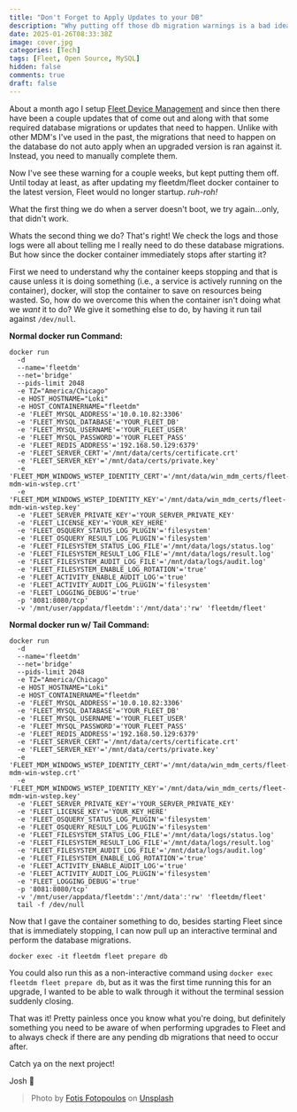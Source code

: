```yaml
---
title: "Don't Forget to Apply Updates to your DB"
description: "Why putting off those db migration warnings is a bad idea.."
date: 2025-01-26T08:33:38Z
image: cover.jpg
categories: [Tech]
tags: [Fleet, Open Source, MySQL]
hidden: false
comments: true
draft: false
---
```

About a month ago I setup [Fleet Device Management](https://fleetdm.com) and since then there have been a couple updates that of come out and along with that some required database migrations or updates that need to happen. Unlike with other MDM's I've used in the past, the migrations that need to happen on the database do not auto apply when an upgraded version is ran against it. Instead, you need to manually complete them. 

Now I've see these warning for a couple weeks, but kept putting them off. Until today at least, as after updating my fleetdm/fleet docker container to the latest version, Fleet would no longer startup. *ruh-roh!*

What the first thing we do when a server doesn't boot, we try again...only, that didn't work.

Whats the second thing we do? That's right! We check the logs and those logs were all about telling me I really need to do these database migrations. But how since the docker container immediately stops after starting it?

First we need to understand why the container keeps stopping and that is cause unless it is doing something (i.e., a service is actively running on the container), docker, will stop the container to save on resources being wasted. So, how do we overcome this when the container isn't doing what we *want* it to do? We give it something else to do, by having it run tail against `/dev/null`. 

**Normal docker run Command:**
```
docker run
  -d
  --name='fleetdm'
  --net='bridge'
  --pids-limit 2048
  -e TZ="America/Chicago"
  -e HOST_HOSTNAME="Loki"
  -e HOST_CONTAINERNAME="fleetdm"
  -e 'FLEET_MYSQL_ADDRESS'='10.0.10.82:3306'
  -e 'FLEET_MYSQL_DATABASE'='YOUR_FLEET_DB'
  -e 'FLEET_MYSQL_USERNAME'='YOUR_FLEET_USER'
  -e 'FLEET_MYSQL_PASSWORD'='YOUR_FLEET_PASS'
  -e 'FLEET_REDIS_ADDRESS'='192.168.50.129:6379'
  -e 'FLEET_SERVER_CERT'='/mnt/data/certs/certificate.crt'
  -e 'FLEET_SERVER_KEY'='/mnt/data/certs/private.key'
  -e 'FLEET_MDM_WINDOWS_WSTEP_IDENTITY_CERT'='/mnt/data/win_mdm_certs/fleet-mdm-win-wstep.crt'
  -e 'FLEET_MDM_WINDOWS_WSTEP_IDENTITY_KEY'='/mnt/data/win_mdm_certs/fleet-mdm-win-wstep.key'
  -e 'FLEET_SERVER_PRIVATE_KEY'='YOUR_SERVER_PRIVATE_KEY'
  -e 'FLEET_LICENSE_KEY'='YOUR_KEY_HERE'
  -e 'FLEET_OSQUERY_STATUS_LOG_PLUGIN'='filesystem'
  -e 'FLEET_OSQUERY_RESULT_LOG_PLUGIN'='filesystem'
  -e 'FLEET_FILESYSTEM_STATUS_LOG_FILE'='/mnt/data/logs/status.log'
  -e 'FLEET_FILESYSTEM_RESULT_LOG_FILE'='/mnt/data/logs/result.log'
  -e 'FLEET_FILESYSTEM_AUDIT_LOG_FILE'='/mnt/data/logs/audit.log'
  -e 'FLEET_FILESYSTEM_ENABLE_LOG_ROTATION'='true'
  -e 'FLEET_ACTIVITY_ENABLE_AUDIT_LOG'='true'
  -e 'FLEET_ACTIVITY_AUDIT_LOG_PLUGIN'='filesystem'
  -e 'FLEET_LOGGING_DEBUG'='true'
  -p '8081:8080/tcp'
  -v '/mnt/user/appdata/fleetdm':'/mnt/data':'rw' 'fleetdm/fleet'
```

**Normal docker run w/ Tail Command:**
```
docker run
  -d
  --name='fleetdm'
  --net='bridge'
  --pids-limit 2048
  -e TZ="America/Chicago"
  -e HOST_HOSTNAME="Loki"
  -e HOST_CONTAINERNAME="fleetdm"
  -e 'FLEET_MYSQL_ADDRESS'='10.0.10.82:3306'
  -e 'FLEET_MYSQL_DATABASE'='YOUR_FLEET_DB'
  -e 'FLEET_MYSQL_USERNAME'='YOUR_FLEET_USER'
  -e 'FLEET_MYSQL_PASSWORD'='YOUR_FLEET_PASS'
  -e 'FLEET_REDIS_ADDRESS'='192.168.50.129:6379'
  -e 'FLEET_SERVER_CERT'='/mnt/data/certs/certificate.crt'
  -e 'FLEET_SERVER_KEY'='/mnt/data/certs/private.key'
  -e 'FLEET_MDM_WINDOWS_WSTEP_IDENTITY_CERT'='/mnt/data/win_mdm_certs/fleet-mdm-win-wstep.crt'
  -e 'FLEET_MDM_WINDOWS_WSTEP_IDENTITY_KEY'='/mnt/data/win_mdm_certs/fleet-mdm-win-wstep.key'
  -e 'FLEET_SERVER_PRIVATE_KEY'='YOUR_SERVER_PRIVATE_KEY'
  -e 'FLEET_LICENSE_KEY'='YOUR_KEY_HERE'
  -e 'FLEET_OSQUERY_STATUS_LOG_PLUGIN'='filesystem'
  -e 'FLEET_OSQUERY_RESULT_LOG_PLUGIN'='filesystem'
  -e 'FLEET_FILESYSTEM_STATUS_LOG_FILE'='/mnt/data/logs/status.log'
  -e 'FLEET_FILESYSTEM_RESULT_LOG_FILE'='/mnt/data/logs/result.log'
  -e 'FLEET_FILESYSTEM_AUDIT_LOG_FILE'='/mnt/data/logs/audit.log'
  -e 'FLEET_FILESYSTEM_ENABLE_LOG_ROTATION'='true'
  -e 'FLEET_ACTIVITY_ENABLE_AUDIT_LOG'='true'
  -e 'FLEET_ACTIVITY_AUDIT_LOG_PLUGIN'='filesystem'
  -e 'FLEET_LOGGING_DEBUG'='true'
  -p '8081:8080/tcp'
  -v '/mnt/user/appdata/fleetdm':'/mnt/data':'rw' 'fleetdm/fleet'
  tail -f /dev/null
```

Now that I gave the container something to do, besides starting Fleet since that is immediately stopping, I can now pull up an interactive terminal and perform the database migrations. 
```
docker exec -it fleetdm fleet prepare db
```

You could also run this as a non-interactive command using `docker exec fleetdm fleet prepare db`, but as it was the first time running this for an upgrade, I wanted to be able to walk through it without the terminal session suddenly closing. 

That was it! Pretty painless once you know what you're doing, but definitely something you need to be aware of when performing upgrades to Fleet and to always check if there are any pending db migrations that need to occur after. 


Catch ya on the next project!

Josh 🖖

> Photo by [Fotis Fotopoulos](https://unsplash.com/@ffstop?utm_content=creditCopyText&utm_medium=referral&utm_source=unsplash) on [Unsplash](https://unsplash.com)